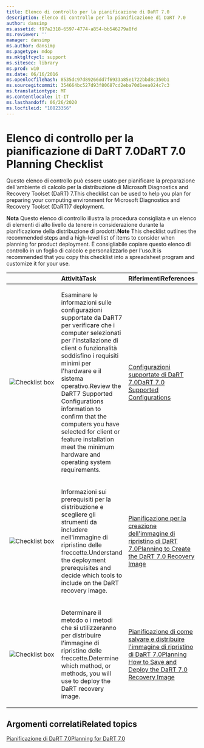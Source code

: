 ```yaml
---
title: Elenco di controllo per la pianificazione di DaRT 7.0
description: Elenco di controllo per la pianificazione di DaRT 7.0
author: dansimp
ms.assetid: f97a2318-6597-4774-a854-bb546279a8fd
ms.reviewer: ''
manager: dansimp
ms.author: dansimp
ms.pagetype: mdop
ms.mktglfcycl: support
ms.sitesec: library
ms.prod: w10
ms.date: 06/16/2016
ms.openlocfilehash: 8535dc97d89266dd7f6933a85e1722bbd8c350b1
ms.sourcegitcommit: 354664bc527d93f80687cd2eba70d1eea024c7c3
ms.translationtype: MT
ms.contentlocale: it-IT
ms.lasthandoff: 06/26/2020
ms.locfileid: "10823356"
---
```

# <span data-ttu-id="3c4f1-103">Elenco di controllo per la pianificazione di DaRT 7.0</span><span class="sxs-lookup"><span data-stu-id="3c4f1-103">DaRT 7.0 Planning Checklist</span></span>


<span data-ttu-id="3c4f1-104">Questo elenco di controllo può essere usato per pianificare la preparazione dell'ambiente di calcolo per la distribuzione di Microsoft Diagnostics and Recovery Toolset (DaRT) 7.</span><span class="sxs-lookup"><span data-stu-id="3c4f1-104">This checklist can be used to help you plan for preparing your computing environment for Microsoft Diagnostics and Recovery Toolset (DaRT)7 deployment.</span></span>

<span data-ttu-id="3c4f1-105">**Nota**  Questo elenco di controllo illustra la procedura consigliata e un elenco di elementi di alto livello da tenere in considerazione durante la pianificazione della distribuzione di prodotti.</span><span class="sxs-lookup"><span data-stu-id="3c4f1-105">**Note** This checklist outlines the recommended steps and a high-level list of items to consider when planning for product deployment.</span></span> <span data-ttu-id="3c4f1-106">È consigliabile copiare questo elenco di controllo in un foglio di calcolo e personalizzarlo per l'uso.</span><span class="sxs-lookup"><span data-stu-id="3c4f1-106">It is recommended that you copy this checklist into a spreadsheet program and customize it for your use.</span></span>

 

<table>
<colgroup>
<col width="33%" />
<col width="33%" />
<col width="33%" />
</colgroup>
<thead>
<tr class="header">
<th align="left"></th>
<th align="left"><span data-ttu-id="3c4f1-107">Attività</span><span class="sxs-lookup"><span data-stu-id="3c4f1-107">Task</span></span></th>
<th align="left"><span data-ttu-id="3c4f1-108">Riferimenti</span><span class="sxs-lookup"><span data-stu-id="3c4f1-108">References</span></span></th>
</tr>
</thead>
<tbody>
<tr class="odd">
<td align="left"><img src="images/checklistbox.gif" alt="Checklist box" /></td>
<td align="left"><p><span data-ttu-id="3c4f1-109">Esaminare le informazioni sulle configurazioni supportate da DaRT7 per verificare che i computer selezionati per l'installazione di client o funzionalità soddisfino i requisiti minimi per l'hardware e il sistema operativo.</span><span class="sxs-lookup"><span data-stu-id="3c4f1-109">Review the DaRT7 Supported Configurations information to confirm that the computers you have selected for client or feature installation meet the minimum hardware and operating system requirements.</span></span></p></td>
<td align="left"><p><a href="dart-70-supported-configurations-dart-7.md" data-raw-source="[DaRT 7.0 Supported Configurations](dart-70-supported-configurations-dart-7.md)"><span data-ttu-id="3c4f1-110">Configurazioni supportate di DaRT 7.0</span><span class="sxs-lookup"><span data-stu-id="3c4f1-110">DaRT 7.0 Supported Configurations</span></span></a></p></td>
</tr>
<tr class="even">
<td align="left"><img src="images/checklistbox.gif" alt="Checklist box" /></td>
<td align="left"><p><span data-ttu-id="3c4f1-111">Informazioni sui prerequisiti per la distribuzione e scegliere gli strumenti da includere nell'immagine di ripristino delle freccette.</span><span class="sxs-lookup"><span data-stu-id="3c4f1-111">Understand the deployment prerequisites and decide which tools to include on the DaRT recovery image.</span></span></p></td>
<td align="left"><p><a href="planning-to-create-the-dart-70-recovery-image.md" data-raw-source="[Planning to Create the DaRT 7.0 Recovery Image](planning-to-create-the-dart-70-recovery-image.md)"><span data-ttu-id="3c4f1-112">Pianificazione per la creazione dell'immagine di ripristino di DaRT 7.0</span><span class="sxs-lookup"><span data-stu-id="3c4f1-112">Planning to Create the DaRT 7.0 Recovery Image</span></span></a></p></td>
</tr>
<tr class="odd">
<td align="left"><img src="images/checklistbox.gif" alt="Checklist box" /></td>
<td align="left"><p><span data-ttu-id="3c4f1-113">Determinare il metodo o i metodi che si utilizzeranno per distribuire l'immagine di ripristino delle freccette.</span><span class="sxs-lookup"><span data-stu-id="3c4f1-113">Determine which method, or methods, you will use to deploy the DaRT recovery image.</span></span></p></td>
<td align="left"><p><a href="planning-how-to-save-and-deploy-the-dart-70-recovery-image.md" data-raw-source="[Planning How to Save and Deploy the DaRT 7.0 Recovery Image](planning-how-to-save-and-deploy-the-dart-70-recovery-image.md)"><span data-ttu-id="3c4f1-114">Pianificazione di come salvare e distribuire l'immagine di ripristino di DaRT 7.0</span><span class="sxs-lookup"><span data-stu-id="3c4f1-114">Planning How to Save and Deploy the DaRT 7.0 Recovery Image</span></span></a></p></td>
</tr>
</tbody>
</table>

 

## <span data-ttu-id="3c4f1-115">Argomenti correlati</span><span class="sxs-lookup"><span data-stu-id="3c4f1-115">Related topics</span></span>


[<span data-ttu-id="3c4f1-116">Pianificazione di DaRT 7.0</span><span class="sxs-lookup"><span data-stu-id="3c4f1-116">Planning for DaRT 7.0</span></span>](planning-for-dart-70-new-ia.md)

 

 





